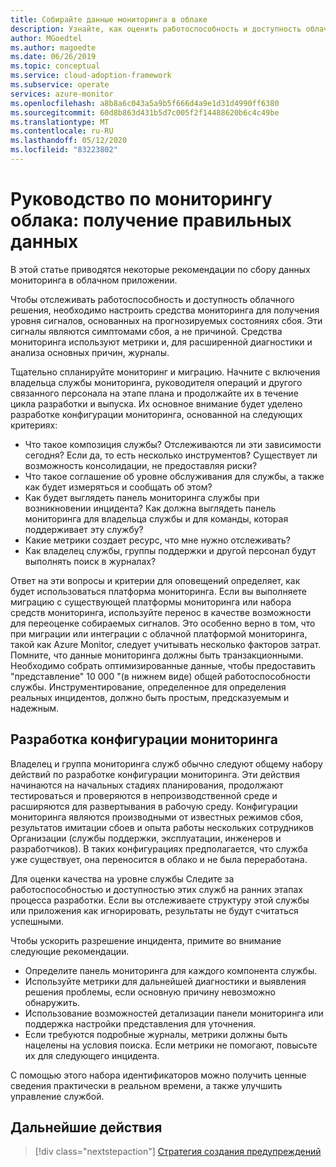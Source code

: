 ```yaml
---
title: Собирайте данные мониторинга в облаке
description: Узнайте, как оценить работоспособность и доступность облачного решения, чтобы получить правильные данные мониторинга.
author: MGoedtel
ms.author: magoedte
ms.date: 06/26/2019
ms.topic: conceptual
ms.service: cloud-adoption-framework
ms.subservice: operate
services: azure-monitor
ms.openlocfilehash: a8b8a6c043a5a9b5f666d4a9e1d31d4990ff6380
ms.sourcegitcommit: 60d8b863d431b5d7c005f2f14488620b6c4c49be
ms.translationtype: MT
ms.contentlocale: ru-RU
ms.lasthandoff: 05/12/2020
ms.locfileid: "83223802"
---
```

# <a name="cloud-monitoring-guide-collect-the-right-data"></a>Руководство по мониторингу облака: получение правильных данных

В этой статье приводятся некоторые рекомендации по сбору данных мониторинга в облачном приложении.

Чтобы отслеживать работоспособность и доступность облачного решения, необходимо настроить средства мониторинга для получения уровня сигналов, основанных на прогнозируемых состояниях сбоя. Эти сигналы являются симптомами сбоя, а не причиной. Средства мониторинга используют метрики и, для расширенной диагностики и анализа основных причин, журналы.

Тщательно спланируйте мониторинг и миграцию. Начните с включения владельца службы мониторинга, руководителя операций и другого связанного персонала на этапе плана и продолжайте их в течение цикла разработки и выпуска. Их основное внимание будет уделено разработке конфигурации мониторинга, основанной на следующих критериях:

- Что такое композиция службы? Отслеживаются ли эти зависимости сегодня? Если да, то есть несколько инструментов? Существует ли возможность консолидации, не предоставляя риски?
- Что такое соглашение об уровне обслуживания для службы, а также как будет измеряться и сообщать об этом?
- Как будет выглядеть панель мониторинга службы при возникновении инцидента? Как должна выглядеть панель мониторинга для владельца службы и для команды, которая поддерживает эту службу?
- Какие метрики создает ресурс, что мне нужно отслеживать?  
- Как владелец службы, группы поддержки и другой персонал будут выполнять поиск в журналах?

Ответ на эти вопросы и критерии для оповещений определяет, как будет использоваться платформа мониторинга. Если вы выполняете миграцию с существующей платформы мониторинга или набора средств мониторинга, используйте перенос в качестве возможности для переоценке собираемых сигналов. Это особенно верно в том, что при миграции или интеграции с облачной платформой мониторинга, такой как Azure Monitor, следует учитывать несколько факторов затрат. Помните, что данные мониторинга должны быть транзакционными. Необходимо собрать оптимизированные данные, чтобы предоставить "представление" 10 000 "(в нижнем виде) общей работоспособности службы. Инструментирование, определенное для определения реальных инцидентов, должно быть простым, предсказуемым и надежным.

## <a name="develop-a-monitoring-configuration"></a>Разработка конфигурации мониторинга

Владелец и группа мониторинга служб обычно следуют общему набору действий по разработке конфигурации мониторинга. Эти действия начинаются на начальных стадиях планирования, продолжают тестироваться и проверяются в непроизводственной среде и расширяются для развертывания в рабочую среду. Конфигурации мониторинга являются производными от известных режимов сбоя, результатов имитации сбоев и опыта работы нескольких сотрудников Организации (службы поддержки, эксплуатации, инженеров и разработчиков). В таких конфигурациях предполагается, что служба уже существует, она переносится в облако и не была переработана.

Для оценки качества на уровне службы Следите за работоспособностью и доступностью этих служб на ранних этапах процесса разработки. Если вы отслеживаете структуру этой службы или приложения как игнорировать, результаты не будут считаться успешными.

Чтобы ускорить разрешение инцидента, примите во внимание следующие рекомендации.

- Определите панель мониторинга для каждого компонента службы.
- Используйте метрики для дальнейшей диагностики и выявления решения проблемы, если основную причину невозможно обнаружить.
- Использование возможностей детализации панели мониторинга или поддержка настройки представления для уточнения.
- Если требуются подробные журналы, метрики должны быть нацелены на условия поиска. Если метрики не помогают, повысьте их для следующего инцидента.

С помощью этого набора идентификаторов можно получить ценные сведения практически в реальном времени, а также улучшить управление службой.

## <a name="next-steps"></a>Дальнейшие действия

> [!div class="nextstepaction"]
> [Стратегия создания предупреждений](./alerting.md)
